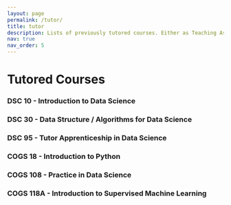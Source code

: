 ```yaml
---
layout: page
permalink: /tutor/
title: tutor
description: Lists of previously tutored courses. Either as Teaching Assistant (TA), Instructional Apprenticeship (IA), or Tutor.
nav: true
nav_order: 5
---
```


# Tutored Courses
### DSC 10 - Introduction to Data Science
### DSC 30 - Data Structure / Algorithms for Data Science
### DSC 95 - Tutor Apprenticeship in Data Science
### COGS 18 - Introduction to Python
### COGS 108 - Practice in Data Science
### COGS 118A - Introduction to Supervised Machine Learning

